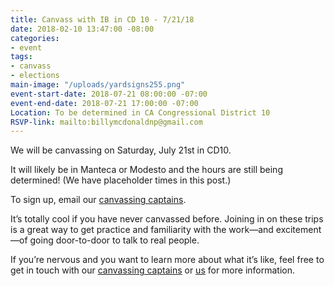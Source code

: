 ```yaml
---
title: Canvass with IB in CD 10 - 7/21/18
date: 2018-02-10 13:47:00 -08:00
categories:
- event
tags:
- canvass
- elections
main-image: "/uploads/yardsigns255.png"
event-start-date: 2018-07-21 08:00:00 -07:00
event-end-date: 2018-07-21 17:00:00 -07:00
Location: To be determined in CA Congressional District 10
RSVP-link: mailto:billymcdonaldnp@gmail.com
---
```


We will be canvassing on Saturday, July 21st in CD10. 

It will likely be in Manteca or Modesto and the hours are still being determined! (We have placeholder times in this post.) 

To sign up, email our [canvassing captains](canvassing+owner@indivisibleberkeley.org). 

It’s totally cool if you have never canvassed before.  Joining in on these trips is a great way to get practice and familiarity with the work—and excitement—of going door-to-door to talk to real people. 

If you’re nervous and you want to learn more about what it’s like, feel free to get in touch with our [canvassing captains](canvassing+owner@indivisibleberkeley.org) or [us](mailto:elections+owner@indivisibleberkeley.org) for more information.

